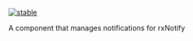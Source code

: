 [![stable](http://badges.github.io/stability-badges/dist/stable.svg)](http://github.com/badges/stability-badges)

A component that manages notifications for rxNotify
